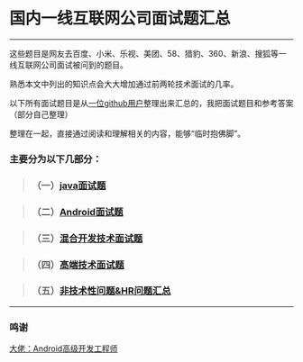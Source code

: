 # 国内一线互联网公司面试题汇总

----

这些题目是网友去百度、小米、乐视、美团、58、猎豹、360、新浪、搜狐等一线互联网公司面试被问到的题目。

熟悉本文中列出的知识点会大大增加通过前两轮技术面试的几率。

以下所有面试题目是从[一位github用户](https://github.com/AweiLoveAndroid/CommonDevKnowledge)整理出来汇总的，我把面试题目和参考答案（部分自己整理）

整理在一起，直接通过阅读和理解相关的内容，能够“临时抱佛脚”。

### 主要分为以下几部分：
> ### （一）[java面试题](https://github.com/buhuiming/Java-Android-interview/blob/master/java%E9%9D%A2%E8%AF%95%E9%A2%98.md)

> ### （二）[Android面试题](https://github.com/buhuiming/Java-Android-interview/blob/master/Android%E9%9D%A2%E8%AF%95%E9%A2%98.md)

> ### （三）[混合开发技术面试题](https://github.com/buhuiming/Java-Android-interview/blob/master/%E6%B7%B7%E5%90%88%E5%BC%80%E5%8F%91%E6%8A%80%E6%9C%AF%E9%9D%A2%E8%AF%95%E9%A2%98.md)

> ### （四）[高端技术面试题](https://github.com/buhuiming/Java-Android-interview/blob/master/%E9%AB%98%E7%AB%AF%E6%8A%80%E6%9C%AF%E9%9D%A2%E8%AF%95%E9%A2%98.md)

> ### （五）[非技术性问题&HR问题汇总](https://github.com/buhuiming/Java-Android-interview/blob/master/%E9%9D%9E%E6%8A%80%E6%9C%AF%E6%80%A7%E9%97%AE%E9%A2%98%26HR%E9%97%AE%E9%A2%98%E6%B1%87%E6%80%BB.md)

----


### 鸣谢

[大佬：Android高级开发工程师](https://github.com/AweiLoveAndroid)
